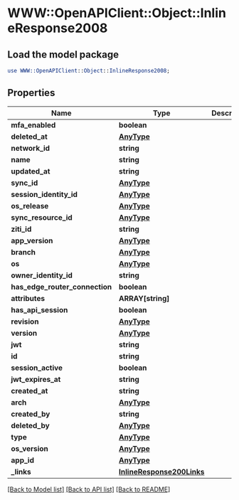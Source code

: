 # WWW::OpenAPIClient::Object::InlineResponse2008

## Load the model package
```perl
use WWW::OpenAPIClient::Object::InlineResponse2008;
```

## Properties
Name | Type | Description | Notes
------------ | ------------- | ------------- | -------------
**mfa_enabled** | **boolean** |  | 
**deleted_at** | [**AnyType**](.md) |  | 
**network_id** | **string** |  | 
**name** | **string** |  | 
**updated_at** | **string** |  | 
**sync_id** | [**AnyType**](.md) |  | 
**session_identity_id** | [**AnyType**](.md) |  | 
**os_release** | [**AnyType**](.md) |  | 
**sync_resource_id** | [**AnyType**](.md) |  | 
**ziti_id** | **string** |  | 
**app_version** | [**AnyType**](.md) |  | 
**branch** | [**AnyType**](.md) |  | 
**os** | [**AnyType**](.md) |  | 
**owner_identity_id** | **string** |  | 
**has_edge_router_connection** | **boolean** |  | 
**attributes** | **ARRAY[string]** |  | 
**has_api_session** | **boolean** |  | 
**revision** | [**AnyType**](.md) |  | 
**version** | [**AnyType**](.md) |  | 
**jwt** | **string** |  | 
**id** | **string** |  | 
**session_active** | **boolean** |  | 
**jwt_expires_at** | **string** |  | 
**created_at** | **string** |  | 
**arch** | [**AnyType**](.md) |  | 
**created_by** | **string** |  | 
**deleted_by** | [**AnyType**](.md) |  | 
**type** | [**AnyType**](.md) |  | 
**os_version** | [**AnyType**](.md) |  | 
**app_id** | [**AnyType**](.md) |  | 
**_links** | [**InlineResponse200Links**](InlineResponse200Links.md) |  | 

[[Back to Model list]](../README.md#documentation-for-models) [[Back to API list]](../README.md#documentation-for-api-endpoints) [[Back to README]](../README.md)



